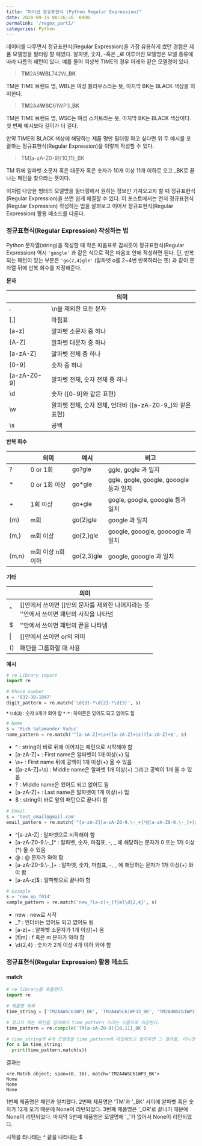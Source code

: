 ```yaml
---
title: "파이썬 정규표현식 (Python Regular Expression)"
date: 2020-09-19 08:26:28 -0400
permalink: '/regex_part1/'
categories: Python
---
```


데이터를 다루면서 정규표현식(Regular Expression)을 가장 유용하게 썼던 경험은 제품 모델명을 필터링 할 때였다. 알파벳, 숫자, -혹은 \_로 이루어진 모델명은 모델 종류에 따라 나름의 패턴이 있다. 예를 들어 여성복 TIME의 경우 아래와 같은 모델명이 있다.

> **TM**2A9**WBL**742W_**BK**

TM은 TIME 브랜드 명, WBL은 여성 블라우스라는 뜻, 마지막 BK는 BLACK 색상을 의미한다.

> **TM**2A4**WSC**61WP3_**BK**

TM은 TIME 브랜드 명, WSC는 여성 스커트라는 뜻, 마지막 BK는 BLACK 색상이다. 첫 번째 예시보다 길이가 더 길다.

만약 TIME의 BLACK 색상에 해당하는 제품 명만 필터링 하고 싶다면 위 두 예시를 포괄하는 정규표현식(Regular Expression)을 이렇게 작성할 수 있다.

> TM[a-zA-Z0-9]{10,11}\_BK

TM 뒤에 알파벳 소문자 혹은 대문자 혹은 숫자가 10개 이상 11개 이하로 오고 \_BK로 끝나는 패턴을 찾으라는 뜻이다.

이처럼 다양한 형태의 모델명을 필터링해서 원하는 정보만 가져오고자 할 때 정규표현식(Regular Expression)을 쓰면 쉽게 해결할 수 있다. 이 포스트에서는 먼저 정규표현식(Regular Expression) 작성하는 법을 살펴보고 이어서 정규표현식(Regular Expression) 활용 메소드를 다룬다.

### 정규표현식(Regular Expression) 작성하는 법

Python 문자열(string)을 작성할 때 작은 따옴표로 감싸듯이 정규표현식(Regular Expression) 역시 `'google'` 과 같은 식으로 작은 따옴표 안에 작성하면 된다. 단, 반복되는 패턴이 있는 부분은 `'go{2,4}gle'` (알파벳 o를 2~4번 반복하라는 뜻) 과 같이 문자열 뒤에 반복 회수를 지정해준다.

**문자**

|   | 의미                                                   |
|---|--------------------------------------------------------|
| . | \n을 제외한 모든 문자                                   |
| \[.] | 마침표                                              |
| \[a-z] | 알파벳 소문자 중 하나                              |
| \[A-Z] | 알파벳 대문자 중 하나                              | 
| \[a-zA-Z] | 알파벳 전체 중 하나                             |
| \[0-9] | 숫자 중 하나                                       | 
| \[a-zA-Z0-9] | 알파벳 전체, 숫자 전체 중 하나                | 
| \\d     | 숫자 (\[0-9]와 같은 표현)                         | 
| \\w | 알파벳 전체, 숫자 전체, 언더바 (\[a-zA-Z0-9_]와 같은 표현)| 
| \\s | 공백                                                 |

**반복 회수**

|       |       의미       | 예시        | 비고                 |
|-------|------------------|------------|----------------------|
| ?     | 0 or 1회         | go?gle     | ggle, gogle 과 일치  |
| *     | 0 or 1회 이상    | go\*gle    | ggle, gogle, google, gooogle 등과 일치  |
| +     | 1회 이상          | go+gle    | gogle, google, gooogle 등과 일치  |
| {m}   | m회              | go{2}gle | google 과 일치  |
| {m,} | m회 이상          | go{2,}gle | google, gooogle, goooogle 과 일치  |
| {m,n} | m회 이상 n회 이하 | go{2,3}gle | google, gooogle 과 일치  |

**기타**

|    | 의미                                                   |
|----|--------------------------------------------------------|
| ^  | \[]안에서 쓰이면 \[]안의 문자를 제외한 나머지라는 뜻<br>\'\'안에서 쓰이면 패턴의 시작을 나타냄      |
| $  | \'\'안에서 쓰이면 패턴의 끝을 나타냄                     |
| \| | \[]안에서 쓰이면 or의 의미                              | 
| () | 패턴을 그룹화할 때 사용                                 |

**예시**

```python
# re Library import
import re

# Phone number
s = '832-38-1847'
digit_pattern = re.match('\d{3}-*\d{2}-*\d{3}', s)
```

<span style="font: 0.9em/0.9em Roboto, Serif;">
* \\d{3} : 숫자 3개가 와야 함
* -* : 하이픈은 있어도 되고 없어도 됨
</span>

```python
# Name
s = 'Rich Salamander Vuduc'
name_pattern = re.match('^[a-zA-Z]+\s+([a-zA-Z]+\s)?[a-zA-Z]+$', s)
```

* ^ : string이 바로 뒤에 이어지는 패턴으로 시작해야 함
* \[a-zA-Z]+ : First name은 알파벳이 1개 이상(+) 임
* \\s+ : First name 뒤에 공백이 1개 이상(+) 올 수 있음
* (\[a-zA-Z]+\\s) : Middle name은 알파벳 1개 이상(+) 그리고 공백이 1개 올 수 있음
* ? : Middle name은 있어도 되고 없어도 됨
* \[a-zA-Z]+ : Last name은 알파벳이 1개 이상(+) 임
* $ : string이 바로 앞의 패턴으로 끝나야 함

```python
# Email
s = 'test_email@gmail.com'
email_pattern = re.match('^[a-zA-Z][a-zA-Z0-9.\-_+]*@[a-zA-Z0-9.\-_]+[a-zA-z]$', s)
```

* ^\[a-zA-Z] : 알파벳으로 시작해야 함
* \[a-zA-Z0-9.\\-\_]* : 알파벳, 숫자, 마침표, -, _ 에 해당하는 문자가 0 또는 1개 이상(\*) 올 수 있음
* @ : @ 문자가 와야 함
* \[a-zA-Z0-9.\\-\_]+ : 알파벳, 숫자, 마침표, -, _ 에 해당하는 문자가 1개 이상(+) 와야 함
* \[a-zA-z]$ : 알파벳으로 끝나야 함


```python
# Example
s = 'new_ep_f014'
xample_pattern = re.match('new_?[a-z]+_[f|m]\d{2,4}', s)
```

* new : new로 시작
* \_? : 언더바는 있어도 되고 없어도 됨
* \[a-z]+ : 알파벳 소문자가 1개 이상(+) 옴
* \[f\|m] : f 혹은 m 문자가 와야 함
* \\d{2,4} : 숫자가 2개 이상 4개 이하 와야 함


### 정규표현식(Regular Expression) 활용 메소드

#### match

```python
# re library를 호출한다.
import re  

# 제품명 목록
time_string = ['TM2A4WSC61WP3_BK', 'TM2A4WSC61WP33_BK', 'TM2A4WSC61WP3_OR', 'TM2A4WSC61WP3BK']

# 찾고자 하는 패턴을 정의해서 time_pattern 이라는 이름으로 저장한다.
time_pattern = re.compile('TM[a-zA-Z0-9]{10,11}_BK')

# time_string의 4개 모델명을 time_pattern에 대입해보고 일치하면 그 결과를, 아니면 None을 반환한다.
for s in time_string:
  print(time_pattern.match(s))
```

결과는
``` 
<re.Match object; span=(0, 16), match='TM2A4WSC61WP3_BK'>
None
None
None
```

1번째 제품명은 패턴과 일치했다. 2번째 제품명은 'TM'과 '\_BK' 사이에 알파벳 혹은 숫자가 12개 오기 때문에 None이 리턴되었다. 3번째 제품명은 '\_OR'로 끝나기 때문에 None이 리턴되었다. 마지막 5번째 제품명은 모델명에 '\_'가 없어서 None이 리턴되었다.

시작을 타나태는 ^ 끝을 나타내는 $
